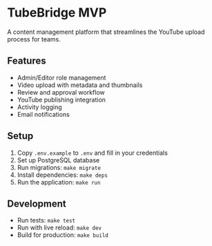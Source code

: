 # TubeBridge MVP

A content management platform that streamlines the YouTube upload process for teams.

## Features

- Admin/Editor role management
- Video upload with metadata and thumbnails
- Review and approval workflow
- YouTube publishing integration
- Activity logging
- Email notifications

## Setup

1. Copy `.env.example` to `.env` and fill in your credentials
2. Set up PostgreSQL database
3. Run migrations: `make migrate`
4. Install dependencies: `make deps`
5. Run the application: `make run`

## Development

- Run tests: `make test`
- Run with live reload: `make dev`
- Build for production: `make build`

